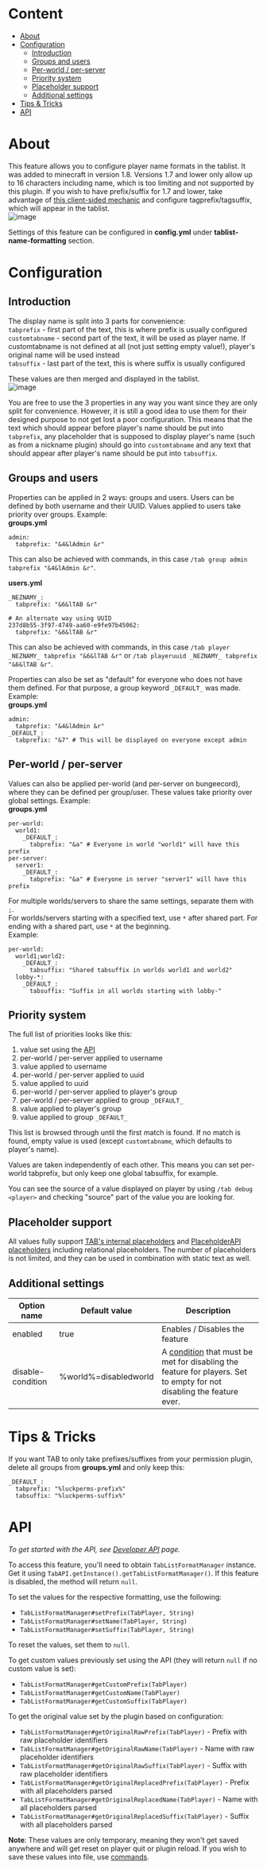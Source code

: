 # Content
* [About](#about)
* [Configuration](#configuration)
  * [Introduction](#introduction)
  * [Groups and users](#groups-and-users)
  * [Per-world / per-server](#per-world--per-server)
  * [Priority system](#priority-system)
  * [Placeholder support](#placeholder-support)
  * [Additional settings](#additional-settings)
* [Tips & Tricks](#tips--tricks)
* [API](#api)

# About
This feature allows you to configure player name formats in the tablist.
It was added to minecraft in version 1.8.
Versions 1.7 and lower only allow up to 16 characters including name,
which is too limiting and not supported by this plugin.
If you wish to have prefix/suffix for 1.7 and lower,
take advantage of [this client-sided mechanic](https://github.com/NEZNAMY/TAB/wiki/Client%E2%80%90sided-mechanics#nametag-format-in-tablist) and configure tagprefix/tagsuffix,
which will appear in the tablist.  
![image](https://user-images.githubusercontent.com/6338394/205877929-4df82c78-9773-4614-b4a3-93e1673d6046.png)

Settings of this feature can be configured in **config.yml** under **tablist-name-formatting** section.

# Configuration
## Introduction
The display name is split into 3 parts for convenience:  
`tabprefix` - first part of the text, this is where prefix is usually configured  
`customtabname` - second part of the text, it will be used as player name. If customtabname is not defined at all (not just setting empty value!), player's original name will be used instead  
`tabsuffix` - last part of the text, this is where suffix is usually configured

These values are then merged and displayed in the tablist.  
![image](https://user-images.githubusercontent.com/6338394/205877510-e40f93ce-80df-46f2-84f0-c113e0e813e8.png)

You are free to use the 3 properties in any way you want since they are only split for convenience.
However, it is still a good idea to use them for their designed purpose to not get lost a poor configuration.
This means that the text which should appear before player's name should be put into `tabprefix`,
any placeholder that is supposed to display player's name (such as from a nickname plugin)
should go into `customtabname` and any text that should appear after player's name should be put into `tabsuffix`.

## Groups and users
Properties can be applied in 2 ways: groups and users.
Users can be defined by both username and their UUID.
Values applied to users take priority over groups.
Example:  
**groups.yml**
```
admin:
  tabprefix: "&4&lAdmin &r"
```
This can also be achieved with commands, in this case `/tab group admin tabprefix "&4&lAdmin &r"`.

**users.yml**
```
_NEZNAMY_:
  tabprefix: "&6&lTAB &r"

# An alternate way using UUID
237d8b55-3f97-4749-aa60-e9fe97b45062:
  tabprefix: "&6&lTAB &r"
```
This can also be achieved with commands, in this case `/tab player _NEZNAMY_ tabprefix "&6&lTAB &r"` or `/tab playeruuid _NEZNAMY_ tabprefix "&6&lTAB &r"`.

Properties can also be set as "default" for everyone who does not have them defined.
For that purpose, a group keyword `_DEFAULT_` was made.
Example:   
**groups.yml**
```
admin:
  tabprefix: "&4&lAdmin &r"
_DEFAULT_:
  tabprefix: "&7" # This will be displayed on everyone except admin
```

## Per-world / per-server
Values can also be applied per-world (and per-server on bungeecord), where they can be defined per group/user. These values take priority over global settings. Example:  
**groups.yml**
```
per-world:
  world1:
    _DEFAULT_:
      tabprefix: "&a" # Everyone in world "world1" will have this prefix
per-server:
  server1:
    _DEFAULT_:
      tabprefix: "&a" # Everyone in server "server1" will have this prefix
```
For multiple worlds/servers to share the same settings, separate them with `;`.  
For worlds/servers starting with a specified text, use `*` after shared part. For ending with a shared part, use `*` at the beginning.  
Example:
```
per-world:
  world1;world2:
    _DEFAULT_:
      tabsuffix: "Shared tabsuffix in worlds world1 and world2"
  lobby-*:
    _DEFAULT_:
      tabsuffix: "Suffix in all worlds starting with lobby-"
```

## Priority system
The full list of priorities looks like this:
1. value set using the [API](#api)
2. per-world / per-server applied to username
3. value applied to username
4. per-world / per-server applied to uuid
5. value applied to uuid
6. per-world / per-server applied to player's group
7. per-world / per-server applied to group `_DEFAULT_`
8. value applied to player's group
9. value applied to group `_DEFAULT_`

This list is browsed through until the first match is found. If no match is found, empty value is used (except `customtabname`, which defaults to player's name).

Values are taken independently of each other.
This means you can set per-world tabprefix, but only keep one global tabsuffix, for example.

You can see the source of a value displayed on player by using `/tab debug <player>` and checking "source"
part of the value you are looking for.

## Placeholder support
All values fully support [TAB's internal placeholders](https://github.com/NEZNAMY/TAB/wiki/Placeholders#internal-placeholders) and [PlaceholderAPI placeholders](https://github.com/PlaceholderAPI/PlaceholderAPI/wiki/Placeholders) including relational placeholders.
The number of placeholders is not limited, and they can be used in combination with static text as well.

## Additional settings
| Option name       | Default value         | Description                                                                                                                                                                                                                                                                                                                                                                                                                                                                                                                                                                                         |
|-------------------|-----------------------|-----------------------------------------------------------------------------------------------------------------------------------------------------------------------------------------------------------------------------------------------------------------------------------------------------------------------------------------------------------------------------------------------------------------------------------------------------------------------------------------------------------------------------------------------------------------------------------------------------|
| enabled           | true                  | Enables / Disables the feature                                                                                                                                                                                                                                                                                                                                                                                                                                                                                                                                                                      |
| disable-condition | %world%=disabledworld | A [condition](https://github.com/NEZNAMY/TAB/wiki/Feature-guide:-Conditional-placeholders) that must be met for disabling the feature for players. Set to empty for not disabling the feature ever.                                                                                                                                                                                                                                                                                                                                                                                                 |

# Tips & Tricks
If you want TAB to only take prefixes/suffixes from your permission plugin,
delete all groups from **groups.yml** and only keep this:
```
_DEFAULT_:
  tabprefix: "%luckperms-prefix%"
  tabsuffix: "%luckperms-suffix%"
```

# API
*To get started with the API, see [Developer API](https://github.com/NEZNAMY/TAB/wiki/Developer-API) page.*

To access this feature, you'll need to obtain `TabListFormatManager` instance. Get it using `TabAPI.getInstance().getTabListFormatManager()`. If this feature is disabled, the method will return `null`.

To set the values for the respective formatting, use the following:
* `TabListFormatManager#setPrefix(TabPlayer, String)`
* `TabListFormatManager#setName(TabPlayer, String)`
* `TabListFormatManager#setSuffix(TabPlayer, String)`

To reset the values, set them to `null`.

To get custom values previously set using the API (they will return `null` if no custom value is set):
* `TabListFormatManager#getCustomPrefix(TabPlayer)`
* `TabListFormatManager#getCustomName(TabPlayer)`
* `TabListFormatManager#getCustomSuffix(TabPlayer)`

To get the original value set by the plugin based on configuration:
* `TabListFormatManager#getOriginalRawPrefix(TabPlayer)` - Prefix with raw placeholder identifiers
* `TabListFormatManager#getOriginalRawName(TabPlayer)` - Name with raw placeholder identifiers
* `TabListFormatManager#getOriginalRawSuffix(TabPlayer)` - Suffix with raw placeholder identifiers
* `TabListFormatManager#getOriginalReplacedPrefix(TabPlayer)` - Prefix with all placeholders parsed
* `TabListFormatManager#getOriginalReplacedName(TabPlayer)` - Name with all placeholders parsed
* `TabListFormatManager#getOriginalReplacedSuffix(TabPlayer)` - Suffix with all placeholders parsed

**Note**: These values are only temporary, meaning they won't get saved anywhere and will get reset on player quit or plugin reload. If you wish to save these values into file, use [commands](https://github.com/NEZNAMY/TAB/wiki/Commands-&-Permissions#tab-playergroupplayeruuid-name-property-value-options).  